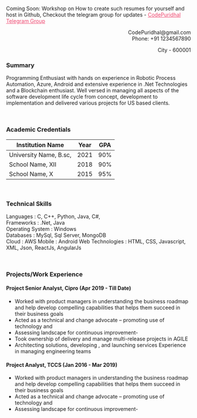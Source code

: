 Coming Soon: Workshop on How to create such resumes for yourself and host in Github, Checkout the telegram group for updates -  <a href="https://t.me/codepuridhal" style="color:#ef476f;" >CodePuridhal Telegram Group</a>

<div align="right">CodePuridhal@gmail.com</div>
<div align="right">Phone: +91 1234567890 </div>
<p align=right>City - 600001 </p>


### Summary
Programming Enthusiast with hands on experience in Robotic Process Automation, Azure, Android and extensive experience in .Net Technologies and a Blockchain enthusiast. Well versed in managing all aspects of the software development life cycle from concept, development to implementation and delivered various projects for US based clients.

<br/>  

### Academic Credentials
 
| Institution Name         | Year     |                GPA        |
| --------------------- | -------------------------- |-------------------------- |
| University Name, B.sc, | 2021  |90%         |
| School Name, XII     | 2018  |90%         |
| School Name, X       | 2015 | 95%|

  
 
 <br/>  


### Technical Skills
 
Languages         : C, C++, Python, Java, C#,                                                            <br/>
Frameworks        : .Net, Java                                                                              <br/>
Operating System  : Windows                                                                                 <br/>
Databases         : MySql, Sql Server, MongoDB                                                              <br/>
Cloud             : AWS
Mobile            : Android
Web Technologies  : HTML, CSS, Javascript, XML, Json, ReactJs, AngularJs

 <br/>  

### Projects/Work Experience                                                                          <br/>  
#### Project Senior Analyst, Cipro (Apr 2019 - Till Date)
- Worked with product managers in understanding the business roadmap and help develop compelling capabilities that helps them succeed in their business goals 
- Acted as a technical and change advocate 
– promoting use of technology and
- Assessing landscape for continuous improvement- 
- Took ownership of delivery and manage multi-release projects in AGILE
- Architecting solutions, developing , and launching services Experience in managing engineering teams


#### Project Analyst, TCCS (Jan 2016 - Mar 2019)
- Worked with product managers in understanding the business roadmap and help develop compelling capabilities that helps them succeed in their business goals 
- Acted as a technical and change advocate 
– promoting use of technology and
- Assessing landscape for continuous improvement- 


   
